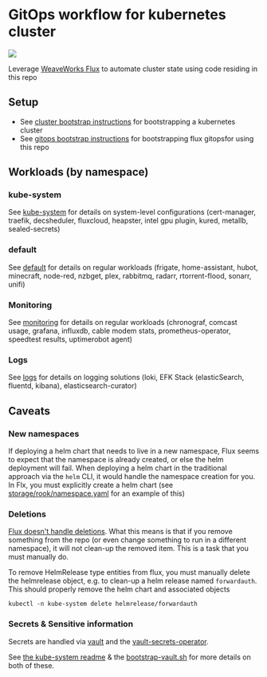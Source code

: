 # GitOps workflow for kubernetes cluster

![](https://i.imgur.com/qBbjyNx.png)

Leverage [WeaveWorks Flux](https://github.com/weaveworks/flux) to automate cluster state using code residing in this repo

## Setup

* See [cluster bootstrap instructions](setup/cluster/) for bootstrapping a kubernetes cluster
* See [gitops bootstrap instructions](setup/) for bootstrapping flux gitopsfor using this repo

## Workloads (by namespace)

### kube-system

See [kube-system](kube-system/) for details on system-level configurations (cert-manager, traefik, decsheduler, fluxcloud, heapster, intel gpu plugin, kured, metallb, sealed-secrets)

### default

See [default](default/) for details on regular workloads (frigate, home-assistant, hubot, minecraft, node-red, nzbget, plex, rabbitmq, radarr, rtorrent-flood, sonarr, unifi)

### Monitoring

See [monitoring](monitoring/) for details on regular workloads (chronograf, comcast usage, grafana, influxdb, cable modem stats, prometheus-operator, speedtest results, uptimerobot agent)

### Logs

See [logs](logs/) for details on logging solutions (loki, EFK Stack (elasticSearch, fluentd, kibana), elasticsearch-curator)

## Caveats

### New namespaces

If deploying a helm chart that needs to live in a new namespace, Flux seems to expect that the namespace is already created, or else the helm deployment will fail.  When deploying a helm chart in the traditional approach via the `helm` CLI, it would handle the namespace creation for you.  In Flx, you must explicitly create a helm chart (see [storage/rook/namespace.yaml](storage/rook/namespace.yaml) for an example of this)

### Deletions

[Flux doesn't handle deletions](https://github.com/weaveworks/flux/blob/master/site/faq.md#will-flux-delete-resources-that-are-no-longer-in-the-git-repository).  What this means is that if you remove something from the repo (or even change something to run in a different namespace), it will not clean-up the removed item.  This is a task that you must manually do.

To remove HelmRelease type entities from flux, you must manually delete the helmrelease object, e.g. to clean-up a helm release named `forwardauth`.  This should properly remove the helm chart and associated objects

```shell
kubectl -n kube-system delete helmrelease/forwardauth
```

### Secrets & Sensitive information

Secrets are handled via [vault](https://github.com/hashicorp/vault-helm) and the [vault-secrets-operator](https://github.com/ricoberger/vault-secrets-operator).

See [the kube-system readme](kube-system/README.md) & the [bootstrap-vault.sh](setup/bootstrap-vault.sh) for more details on both of these.
